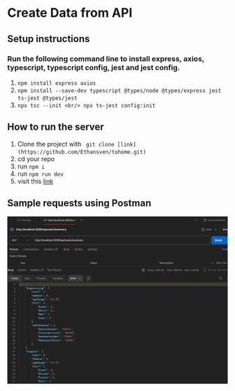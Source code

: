 # Create Data from API
## Setup instructions
### Run the following command line to install express, axios, typescript, typescript config, jest and jest config.
1. ``` npm install express axios ```
2. ``` npm install --save-dev typescript @types/node @types/express jest ts-jest @types/jest ```
3. ``` npx tsc --init <br/> npx ts-jest config:init ```

## How to run the server
1. Clone the project with ``` git clone [link](https://github.com/Ethansven/tohome.git)```
2. cd your repo
3. run ``` npm i ```
4. run ``` npm run dev ```
5. visit this [link](http://localhost:3000/api/users/summary)
## Sample requests using Postman
![postman result](./API/assets/postmanResult.png)

